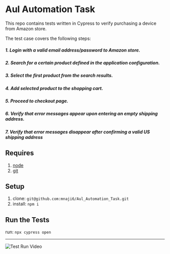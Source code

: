 # Aul Automation Task

This repo contains tests written in Cypress to verify purchasing a device from Amazon store.

The test case covers the following steps:

##### 1. Login with a valid email address/password to Amazon store.
##### 2. Search for a certain product defined in the application configuration.
##### 3. Select the first product from the search results.
##### 4. Add selected product to the shopping cart.
##### 5. Proceed to checkout page.
##### 6. Verify that error messages appear upon entering an empty shipping address.
##### 7. Verify that error messages disappear after confirming a valid US shipping address

## Requires
1. [node](https://nodejs.org/en/)
1. [git](https://git-scm.com/)

## Setup
1. clone: `git@github.com:mnaji6/Aul_Automation_Task.git`
2. install: `npm i`

## Run the Tests
run: `npx cypress open`

---

![Test Run Video]()
